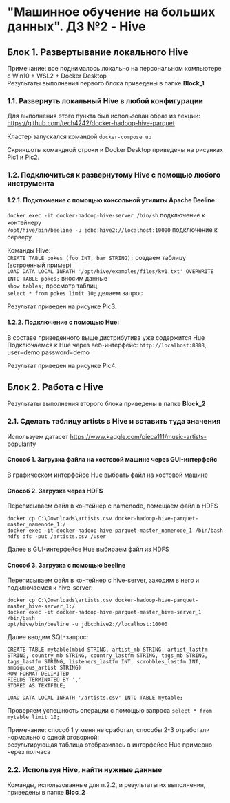 # "Машинное обучение на больших данных". ДЗ №2 - Hive  

## Блок 1. Развертывание локального Hive  

Примечание: все поднималось локально на персональном компьютере с Win10 + WSL2 + Docker Desktop  
Результаты выполнения первого блока приведены в папке **Block_1**

### 1.1. Развернуть локальный Hive в любой конфигурации  

Для выполнения этого пункта был использован образ из лекции:  
https://github.com/tech4242/docker-hadoop-hive-parquet  

Кластер запускался командой `docker-compose up`

Скриншоты командной строки и Docker Desktop приведены на рисунках Pic1 и Pic2.  

### 1.2. Подключиться к развернутому Hive с помощью любого инструмента  

#### 1.2.1. Подключение с помощью консольной утилиты Apache Beeline:  
`docker exec -it docker-hadoop-hive-server /bin/sh` подключение к контейнеру  
`/opt/hive/bin/beeline -u jdbc:hive2://localhost:10000` подключение к серверу  

Команды Hive:  
`CREATE TABLE pokes (foo INT, bar STRING);`  создаем таблицу (встроенный пример)  
`LOAD DATA LOCAL INPATH '/opt/hive/examples/files/kv1.txt' OVERWRITE INTO TABLE pokes;` вносим данные  
`show tables;` просмотр таблиц  
`select * from pokes limit 10;`  делаем запрос  

Результат приведен на рисунке Pic3.

#### 1.2.2. Подключение с помощью Hue:  

В составе приведенного выше дистрибутива уже содержится Hue  
Подключаемся к Hue через веб-интерфейс: `http://localhost:8888`, user=demo password=demo  

Результат приведен на рисунке Pic4.  



## Блок 2. Работа с Hive  

Результаты выполнения второго блока приведены в папке **Block_2**  

### 2.1. Сделать таблицу artists в Hive и вставить туда значения  

Используем датасет  https://www.kaggle.com/pieca111/music-artists-popularity  

#### Способ 1. Загрузка файла на хостовой машине через GUI-интерфейс    
В графическом интерфейсе Hue выбрать файл на хостовой машине    

#### Способ 2. Загрузка через HDFS    
Переписываем файл в контейнер с namenode, помещаем файл в HDFS  
```
docker cp C:\Downloads\artists.csv docker-hadoop-hive-parquet-master_namenode_1:/
docker exec -it docker-hadoop-hive-parquet-master_namenode_1 /bin/bash
hdfs dfs -put /artists.csv /user
```  
Далее в GUI-интерфейсе Hue выбираем файл из HDFS  

####  Способ 3. Загрузка с помощью beeline  
Переписываем файл в контейнер с hive-server, заходим в него и подключаемся к hive-server:  
```
docker cp C:\Downloads\artists.csv docker-hadoop-hive-parquet-master_hive-server_1:/
docker exec -it docker-hadoop-hive-parquet-master_hive-server_1 /bin/bash
opt/hive/bin/beeline -u jdbc:hive2://localhost:10000
```  
Далее вводим SQL-запрос:
```
CREATE TABLE mytable(mbid STRING, artist_mb STRING, artist_lastfm STRING, country_mb STRING, country_lastfm STRING, tags_mb STRING, tags_lastfm STRING, listeners_lastfm INT, scrobbles_lastfm INT, ambiguous_artist STRING)
ROW FORMAT DELIMITED
FIELDS TERMINATED BY ','
STORED AS TEXTFILE;

LOAD DATA LOCAL INPATH '/artists.csv' INTO TABLE mytable;
```  
Проверяем успешность операции с помощью запроса `select * from mytable limit 10;`  

Примечание: способ 1 у меня не сработал, способы 2-3 отработали нормально с одной оговоркой:  
результирующая таблица отобразилась в интерфейсе Hue примерно через полчаса


### 2.2. Используя Hive, найти нужные данные  

Команды, использованные для п.2.2, и результаты их выполнения, приведены в папке **Bloc_2**
